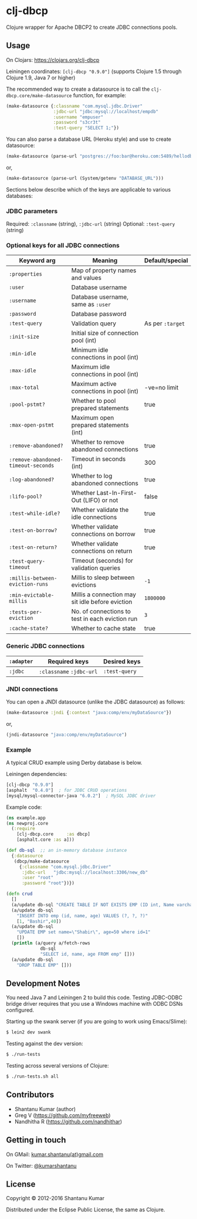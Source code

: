 # clj-dbcp

Clojure wrapper for Apache DBCP2 to create JDBC connections pools.


## Usage

On Clojars: https://clojars.org/clj-dbcp

Leiningen coordinates: `[clj-dbcp "0.9.0"]` (supports Clojure 1.5 through Clojure 1.9, Java 7 or higher)

The recommended way to create a datasource is to call the
`clj-dbcp.core/make-datasource` function, for example:

```clojure
(make-datasource {:classname "com.mysql.jdbc.Driver"
                  :jdbc-url "jdbc:mysql://localhost/empdb"
                  :username "empuser"
                  :password "s3cr3t"
                  :test-query "SELECT 1;"})
```

You can also parse a database URL (Heroku style) and use to create datasource:

```clojure
(make-datasource (parse-url "postgres://foo:bar@heroku.com:5489/hellodb"))
```

or,

```clojure
(make-datasource (parse-url (System/getenv "DATABASE_URL")))
```

Sections below describe which of the keys are applicable to various databases:


### JDBC parameters

Required: `:classname` (string), `:jdbc-url` (string)
Optional: `:test-query` (string)


### Optional keys for all JDBC connections

| Keyword arg             | Meaning                                    | Default/special |
|-------------------------|--------------------------------------------|-----------------|
| `:properties`           | Map of property names and values           |                 |
| `:user`                 | Database username                          |                 |
| `:username`             | Database username, same as `:user`         |                 |
| `:password`             | Database password                          |                 |
| `:test-query`           | Validation query                           | As per `:target`|
| `:init-size`            | Initial size of connection pool (int)      |                 |
| `:min-idle`             | Minimum idle connections in pool (int)     |                 |
| `:max-idle`             | Maximum idle connections in pool (int)     |                 |
| `:max-total`            | Maximum active connections in pool (int)   |  -ve=no limit   |
| `:pool-pstmt?`          | Whether to pool prepared statements        | true            |
| `:max-open-pstmt`       | Maximum open prepared statements (int)     |                 |
| `:remove-abandoned?`    | Whether to remove abandoned connections    | true            |
| `:remove-abandoned-timeout-seconds` | Timeout in seconds (int)       | 300             |
| `:log-abandoned?`       | Whether to log abandoned connections       | true            |
| `:lifo-pool?`           | Whether Last-In-First-Out (LIFO) or not    | false           |
| `:test-while-idle?`     | Whether validate the idle connections      | true            |
| `:test-on-borrow?`      | Whether validate connections on borrow     | true            |
| `:test-on-return?`      | Whether validate connections on return     | true            |
| `:test-query-timeout`   | Timeout (seconds) for validation queries   |                 |
| `:millis-between-eviction-runs` | Millis to sleep between evictions  | `-1`            |
| `:min-evictable-millis` | Millis a connection may sit idle before eviction | `1800000` |
| `:tests-per-eviction`   | No. of connections to test in each eviction run  | `3`       |
| `:cache-state?`         | Whether to cache state                           | true      |


### Generic JDBC connections

| `:adapter`     | Required keys            | Desired keys |
|----------------|--------------------------|--------------|
| `:jdbc`        | `:classname` `:jdbc-url` | `:test-query` |


### JNDI connections

You can open a JNDI datasource (unlike the JDBC datasource) as follows:

```clojure
(make-datasource :jndi {:context "java:comp/env/myDataSource"})
```

or,

```clojure
(jndi-datasource "java:comp/env/myDataSource")
```


### Example

A typical CRUD example using Derby database is below.

Leiningen dependencies:

```clojure
[clj-dbcp "0.9.0"]
[asphalt  "0.4.0"]  ; for JDBC CRUD operations
[mysql/mysql-connector-java "6.0.2"]  ; MySQL JDBC driver 
```
 
Example code:

```clojure
(ns example.app
(ns newproj.core
  (:require 
    [clj-dbcp.core     :as dbcp]
    [asphalt.core :as a]))

(def db-sql  ;; an in-memory database instance
  {:datasource
   (dbcp/make-datasource
     {:classname "com.mysql.jdbc.Driver" 
      :jdbc-url   "jdbc:mysql://localhost:3306/new_db"
      :user "root" 
      :password "root"})})

(defn crud
  []
  (a/update db-sql "CREATE TABLE IF NOT EXISTS EMP (ID int, Name varchar (25), Age int)" [])
  (a/update db-sql
    "INSERT INTO emp (id, name, age) VALUES (?, ?, ?)"
    [1, "Bashir",40])
  (a/update db-sql
    "UPDATE EMP set name=\"Shabir\", age=50 where id=1"
    [])
  (println (a/query a/fetch-rows
             db-sql
             "SELECT id, name, age FROM emp" []))
  (a/update db-sql
    "DROP TABLE EMP" []))
```


## Development Notes

You need Java 7 and Leiningen 2 to build this code. Testing JDBC-ODBC bridge
driver requires that you use a Windows machine with ODBC DSNs configured.

Starting up the swank server (if you are going to work using Emacs/Slime):

```bash
$ lein2 dev swank
```

Testing against the dev version:

```bash
$ ./run-tests
```

Testing across several versions of Clojure:

```bash
$ ./run-tests.sh all
```


## Contributors

* Shantanu Kumar (author)
* Greg V (https://github.com/myfreeweb)
* Nandhitha R (https://github.com/nandhithar)


## Getting in touch

On GMail: [kumar.shantanu(at)gmail.com](mailto:kumar.shantanu@gmail.com)

On Twitter: [@kumarshantanu](https://twitter.com/kumarshantanu)


## License

Copyright © 2012-2016 Shantanu Kumar

Distributed under the Eclipse Public License, the same as Clojure.
